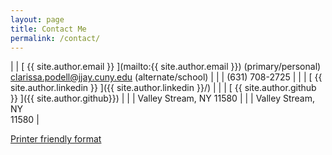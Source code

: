 ```yaml
---
layout: page
title: Contact Me
permalink: /contact/
---
```


| <i style="txt-center txt-primary" class="icon icon-mail2"></i>  | [ {{ site.author.email }} ](mailto:{{ site.author.email }})  (primary/personal)<br>[clarissa.podell@jjay.cuny.edu](mailto:clarissa.podell@jjay.cuny.edu)  (alternate/school) | 
| <i style="txt-center txt-primary" class="icon icon-mobile"></i> | (631) 708-2725 | 
| <i style="txt-center txt-primary" class="icon icon-linkedin"></i>  | [ {{ site.author.linkedin }} ]({{ site.author.linkedin }}/) | 
| <i style="txt-center txt-primary" class="icon icon-github"></i> | [ {{ site.author.github }} ]({{ site.author.github}}) |
| <i style="txt-center txt-primary" class="icon icon-location"></i> | Valley Stream, NY 11580 |
| <i style="txt-center txt-primary" class="icon icon-home"></i> | Valley Stream, NY<br>11580   | 

<a href="javascript:window.print()" title="Printer friendly format"><i class="icon icon-print"></i>Printer friendly format</a>
